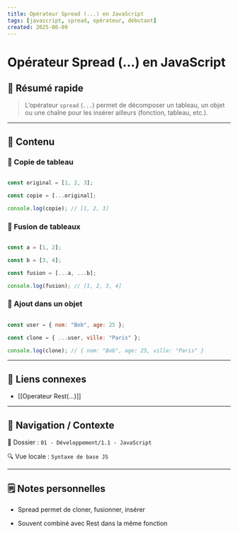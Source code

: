 ```yaml
---
title: Opérateur Spread (...) en JavaScript
tags: [javascript, spread, opérateur, débutant]
created: 2025-06-09
---  
```


# Opérateur Spread (...) en JavaScript  

## 🧠 Résumé rapide  

> L’opérateur `spread` (`...`) permet de décomposer un tableau, un objet ou une chaîne pour les insérer ailleurs (fonction, tableau, etc.).  

---  

## 📌 Contenu  

### 📍 Copie de tableau  

```js

const original = [1, 2, 3];

const copie = [...original];

console.log(copie); // [1, 2, 3]

```
  
### 📍 Fusion de tableaux
  
```js

const a = [1, 2];

const b = [3, 4];

const fusion = [...a, ...b];

console.log(fusion); // [1, 2, 3, 4]

```

### 📍 Ajout dans un objet

```js

const user = { nom: "Bob", age: 25 };

const clone = { ...user, ville: "Paris" };

console.log(clone); // { nom: "Bob", age: 25, ville: "Paris" }

```

---

## 🔗 Liens connexes

- [[Operateur Rest(...)]]

---

## 🧭 Navigation / Contexte

📂 Dossier : `01 - Développement/1.1 - JavaScript`  

🔍 Vue locale : `Syntaxe de base JS`

---

## 🗒️ Notes personnelles

- Spread permet de cloner, fusionner, insérer

- Souvent combiné avec Rest dans la même fonction